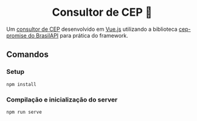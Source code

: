 <h1 align="center">Consultor de CEP 📍</h1>
Um <a href="https://consultor-de-cep.vercel.app/" target="_blank" rel="noreferrer">consultor de CEP</a> desenvolvido em <a href="https://vuejs.org/" target="_blank" rel="noreferrer">Vue.js<a> utilizando a biblioteca <a href="https://github.com/BrasilAPI/cep-promise/" target="_blank" rel="noreferrer">cep-promise do BrasilAPI</a> para prática do framework.

## Comandos

### Setup
```
npm install
```

### Compilação e inicialização do server
```
npm run serve
```
